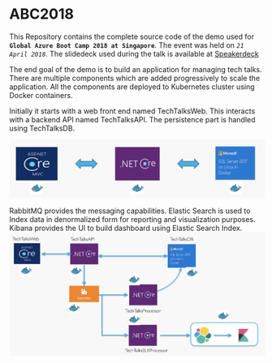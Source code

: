 # ABC2018
This Repository contains the complete source code of the demo used for **`Global Azure Boot Camp 2018 at Singapore`**. The event was held on *`21 April 2018`*. The slidedeck used during the talk is available at [Speakerdeck](https://speakerdeck.com/nileshgule/modernize-application-development-with-highly-scalable-architecture-using-docker-and-azure)

The end goal of the demo is to build an application for managing tech talks. There are multiple components which are added progressively to scale the application. All the components are deployed to Kubernetes cluster using Docker containers.

Initially it starts with a web front end named TechTalksWeb. This interacts with a backend API named TechTalksAPI. The persistence part is handled using TechTalksDB.

![v1 application overview](/Images/V1-application-overview.png)

RabbitMQ provides the messaging capabilities. Elastic Search is used to Index data in denormalized form for reporting and visualization purposes. Kibana provides the UI to build dashboard using Elastic Search Index.
![Final application overview](/Images/Final-Application-Overview.png)